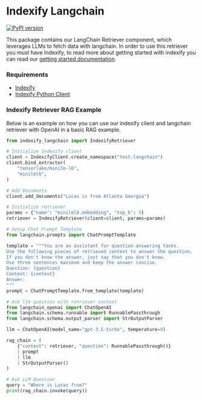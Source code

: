 # Indexify Langchain

[![PyPI version](https://badge.fury.io/py/indexify-langchain.svg)](https://badge.fury.io/py/indexify-langchain)

This package contains our LangChain Retriever component, which leverages LLMs to fetch data with langchain. In order to use this retriever you must have Indexify, to read more about getting started with indexify you can read our [getting started documentation](https://getindexify.ai/getting_started/).

### Requirements
- [Indexify](https://getindexify.ai/getting_started/)
- [Indexify Python Client](https://pypi.org/project/indexify/)

### Indexify Retriever RAG Example
Below is an example on how you can use our indexify client and langchain retriever with OpenAI in a basic RAG example.

```python
from indexify_langchain import IndexifyRetriever

# Initialize Indexify client
client = IndexifyClient.create_namespace("test-langchain")
client.bind_extractor(
    "tensorlake/minilm-l6",
    "minilml6",
)

# Add Documents
client.add_documents("Lucas is from Atlanta Georgia")

# Initialize retriever
params = {"name": "minilml6.embedding", "top_k": 9}
retriever = IndexifyRetriever(client=client, params=params)

# Setup Chat Prompt Template
from langchain.prompts import ChatPromptTemplate

template = """You are an assistant for question-answering tasks. 
Use the following pieces of retrieved context to answer the question. 
If you don't know the answer, just say that you don't know. 
Use three sentences maximum and keep the answer concise.
Question: {question} 
Context: {context} 
Answer:
"""
prompt = ChatPromptTemplate.from_template(template)

# Ask llm question with retriever context
from langchain_openai import ChatOpenAI
from langchain.schema.runnable import RunnablePassthrough
from langchain.schema.output_parser import StrOutputParser

llm = ChatOpenAI(model_name="gpt-3.5-turbo", temperature=0)

rag_chain = (
    {"context": retriever, "question": RunnablePassthrough()}
    | prompt
    | llm
    | StrOutputParser()
)

# Ask LLM Question
query = "Where is Lucas from?"
print(rag_chain.invoke(query))
```